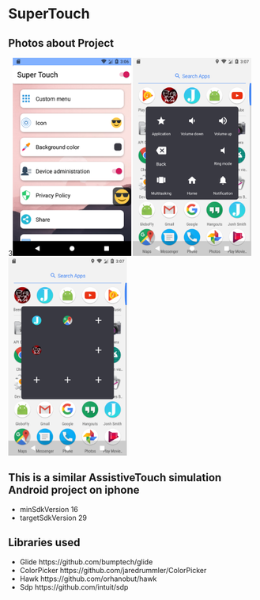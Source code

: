# SuperTouch
## Photos about Project
3<img src="https://github.com/doctor-blue/SuperTouch/blob/master/image/Screenshot_1571472360.png" height="400" weight="320"/>
<img src="https://github.com/doctor-blue/SuperTouch/blob/master/image/Screenshot_1571472473.png" height="400" weight="320"/>
<img src="https://github.com/doctor-blue/SuperTouch/blob/master/image/Screenshot_1571472445.png" height="400" weight="320"/>

## This is a similar AssistiveTouch simulation Android project on iphone
<ul>
  <li>minSdkVersion 16</li>
  <li>targetSdkVersion 29</li>
</ul>


## Libraries used
<ul>
  <li>Glide https://github.com/bumptech/glide</li>
  <li>ColorPicker https://github.com/jaredrummler/ColorPicker</li>
  <li>Hawk https://github.com/orhanobut/hawk </li>
  <li>Sdp https://github.com/intuit/sdp</li>
</ul>
